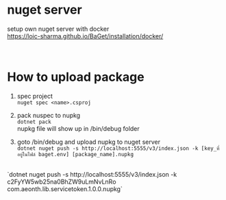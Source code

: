 # nuget server
setup own nuget server with docker
<br/>
https://loic-sharma.github.io/BaGet/installation/docker/

<br/>

# How to upload package

1. spec project<br/>
`nuget spec <name>.csproj`

2. pack nuspec to nupkg<br/>
`dotnet pack`
<br/>nupkg file will show up in /bin/debug folder

3. goto /bin/debug and upload nupkg to nuget server<br/>
`dotnet nuget push -s http://localhost:5555/v3/index.json -k [key_ที่อยู่ในไฟล์ baget.env] [package_name].nupkg`
<br/>
`dotnet nuget push -s http://localhost:5555/v3/index.json -k c2FyYW5wb25na0BhZW9uLmNvLnRo com.aeonth.lib.servicetoken.1.0.0.nupkg`
